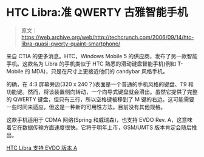 # HTC Libra:准 QWERTY 古雅智能手机

> 原文：<https://web.archive.org/web/http://techcrunch.com/2006/09/14/htc-libra-quasi-qwerty-quaint-smartphone/>

来自 CTIA 的更多消息。HTC，Windows Mobile 5 的供应商，发布了另一款智能手机。这款名为 Libra 的手机类似于 HTC 熟悉的滑动键盘智能手机(例如 T-Mobile 的 MDA)，只是在尺寸上更接近他们的 candybar 风格手机。

的确，在 4:3 屏幕旁边(320 x 240？)表面是一个普通的手机风格的键盘、T9 和功能键。然而，将该装置侧向转动，一个向导式键盘就会滑出。虽然它提供了完整的 QWERTY 键盘，但只有三行，所以空格键被移到了 M 键的右边。这可能需要一些时间来适应，但这是一种新的可用性方法。目前没有其他规格。

这款手机适用于 CDMA 网络(Spring 和威瑞森)，也支持 EVDO Rev. A，这意味着它在数据传输方面速度很快。它将于明年上市，GSM/UMTS 版本肯定会随后推出。

[HTC Libra 支持 EVDO 版本 A](https://web.archive.org/web/20160317093740/http://www.phonescoop.com/news/item.php?n=1892)